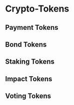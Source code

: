 # Crypto-Tokens

## Payment Tokens

## Bond Tokens

## Staking Tokens

## Impact Tokens

## Voting Tokens

